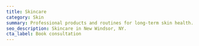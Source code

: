 ```yaml
---
title: Skincare
category: Skin
summary: Professional products and routines for long‑term skin health.
seo_description: Skincare in New Windsor, NY.
cta_label: Book consultation
---
```


